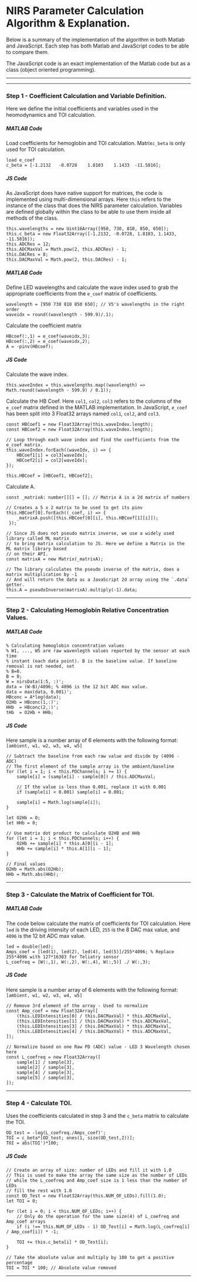 # NIRS Parameter Calculation Algorithm & Explanation.

Below is a summary of the implementation of the algorithm in both Matlab and JavaScript. Each step has both Matlab and JavaScript codes to be able to compare them.

The JavaScript code is an exact implementation of the Matlab code but as a class (object oriented programming).

---

---

### Step 1 - Coefficient Calculation and Variable Definition.

Here we define the initial coefficients and variables used in the heomodynamics and TOI calculation.

##### **MATLAB Code**

Load coefficients for hemoglobin and TOI calculation. Matrix`c_beta` is only used for TOI calculation.

```
load e_coef
c_beta = [-1.2132   -0.0728    1.8103    1.1433  -11.5816];
```

##### **JS Code**

As JavaScript does have native support for matrices, the code is implemented using multi-dimensional arrays. Here `this` refers to the instance of the class that does the NIRS parameter calculation. Variables are defined globally within the class to be able to use them inside all methods of the class.

```
this.wavelengths = new Uint16Array([950, 730, 810, 850, 650]);
this.c_beta = new Float32Array([-1.2132, -0.0728, 1.8103, 1.1433, -11.5816]);
this.ADCRes = 12;
this.ADCMaxVal = Math.pow(2, this.ADCRes) - 1;
this.DACRes = 8;
this.DACMaxVal = Math.pow(2, this.DACRes) - 1;
```

##### **MATLAB Code**

Define LED wavelengths and calculate the wave index used to grab the appropriate coefficients from the `e_coef` matrix of coefficients.

```
wavelength = [950 730 810 850 650]; // V5's wavelengths in the right order
waveidx = round((wavelength - 599.9)/.1);
```

Calculate the coefficient matrix

```
HBcoef(:,1) = e_coef(waveidx,3);
HBcoef(:,2) = e_coef(waveidx,2);
A = -pinv(HBcoef);
```

##### **JS Code**

Calculate the wave index.

```
this.waveIndex = this.wavelengths.map((wavelength) => Math.round((wavelength - 599.9) / 0.1));
```

Calculate the HB Coef. Here `col1`, `col2`, `col3` refers to the columns of the `e_coef` matrix defined in the MATLAB implementation. In JavaScript, `e_coef` has been split into 3 Float32 arrays named `col1`, `col2`, and `col3`.

```
const HBCoef1 = new Float32Array(this.waveIndex.length);
const HBCoef2 = new Float32Array(this.waveIndex.length);

// Loop through each wave index and find the coefficients from the e_coef matrix.
this.waveIndex.forEach((waveIdx, i) => {
    HBCoef1[i] = col3[waveIdx];
    HBCoef2[i] = col2[waveIdx];
});

this.HBCoef = [HBCoef1, HBCoef2];
```

Calculate A.

```
const _matrixA: number[][] = []; // Matrix A is a 2d matrix of numbers

// Creates a 5 x 2 matrix to be used to get its pinv
this.HBCoef[0].forEach((_coef, i) => {
    _matrixA.push([this.HBCoef[0][i], this.HBCoef[1][i]]);
 });

// Since JS does not pseudo matrix inverse, we use a widely used library called ML matrix
// to bring matrix calculation to JS. Here we define a Matrix in the ML matrix library based
// on their API.
const matrixA = new Matrix(_matrixA);

// The library calculates the pseudo inverse of the matrix, does a matrix multiplication by -1
// And will return the data as a JavaScript 2d array using the `.data` getter.
this.A = pseudoInverse(matrixA).multiply(-1).data;
```

---

### Step 2 - Calculating Hemoglobin Relative Concentration Values.

##### **MATLAB Code**

```
% Calculating hemoglobin concentration values
% W1, ..., W5 are raw wavenlegth values reported by the sensor at each time
% instant (each data point). B is the baseline value. If baseline removal is not needed, set
% B=0.
B = 0;
W = nirsData(1:5, :)';
data = (W-B)/4096; % 4096 is the 12 bit ADC max value.
data = max(data, 0.001)';
HBconc = A*log(data);
O2Hb = HBconc(1,:)';
HHb  = HBconc(2,:)';
tHb  = O2Hb + HHb;
```

##### **JS Code**

Here sample is a number array of 6 elements with the following format: `[ambient, w1, w2, w3, w4, w5]`

```
// Subtract the baseline from each raw value and divide by (4096 - ADC)
// The first element of the sample array is the ambient/baseline
for (let i = 1; i < this.PDChannels; i += 1) {
    sample[i] = (sample[i] - sample[0]) / this.ADCMaxVal;

    // If the value is less than 0.001, replace it with 0.001
    if (sample[i] < 0.001) sample[i] = 0.001;

    sample[i] = Math.log(sample[i]);
}

let O2Hb = 0;
let HHb = 0;

// Use matrix dot product to calculate O2HB and HHb
for (let i = 1; i < this.PDChannels; i++) {
    O2Hb += sample[i] * this.A[0][i - 1];
    HHb += sample[i] * this.A[1][i - 1];
}

// Final values
O2Hb = Math.abs(O2Hb);
HHb = Math.abs(HHb);
```

---

### Step 3 - Calculate the Matrix of Coefficient for TOI.

##### **MATLAB Code**

The code below calculate the matrix of coefficients for TOI calculation. Here `led` is the driving intensity of each LED, `255` is the 8 DAC max value, and `4096` is the 12 bit ADC max value.

```
led = double(led);
Amps_coef = [led(1), led(2), led(4), led(5)]/255*4096; % Replace 255*4096 with 127*16383 for Teliatry sensor
L_coefreq = [W(:,1), W(:,2), W(:,4), W(:,5)] ./ W(:,3);
```

##### **JS Code**

Here sample is a number array of 6 elements with the following format: `[ambient, w1, w2, w3, w4, w5]`

```
// Remove 3rd element of the array - Used to normalize
const Amp_coef = new Float32Array([
    (this.LEDIntensities[0] / this.DACMaxVal) * this.ADCMaxVal,
    (this.LEDIntensities[1] / this.DACMaxVal) * this.ADCMaxVal,
    (this.LEDIntensities[3] / this.DACMaxVal) * this.ADCMaxVal,
    (this.LEDIntensities[4] / this.DACMaxVal) * this.ADCMaxVal,
]);

// Normalize based on one Raw PD (ADC) value - LED 3 Wavelength chosen here
const L_coefreq = new Float32Array([
    sample[1] / sample[3],
    sample[2] / sample[3],
    sample[4] / sample[3],
    sample[5] / sample[3],
]);
```

---

### Step 4 - Calculate TOI.

Uses the coefficients calculated in step 3 and the `c_beta` matrix to calculate the TOI.

```
OD_test = -log(L_coefreq./Amps_coef)';
TOI = c_beta*[OD_test; ones(1, size(OD_test,2))];
TOI = abs(TOI')*100;
```

##### **JS Code**

```
// Create an array of size: number of LEDs and fill it with 1.0
// This is used to make the array the same size as the number of LEDs
// while the L_coefreq and Amp_coef size is 1 less than the number of LEDs
// fill the rest with 1.0
const OD_Test = new Float32Array(this.NUM_OF_LEDs).fill(1.0);
let TOI = 0;

for (let i = 0; i < this.NUM_OF_LEDs; i++) {
    // Only do the operation for the same size(4) of L_coefreq and Amp_coef arrays
    if (i !== this.NUM_OF_LEDs - 1) OD_Test[i] = Math.log(L_coefreq[i] / Amp_coef[i]) * -1;

    TOI += this.c_beta[i] * OD_Test[i];
}

// Take the absolute value and multiply by 100 to get a positive percentage
TOI = TOI * 100; // Absolute value removed
```

---
